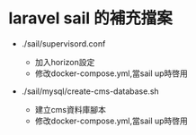 # laravel sail 的補充擋案

- ./sail/supervisord.conf
  - 加入horizon設定
  - 修改docker-compose.yml,當sail up時啓用

- ./sail/mysql/create-cms-database.sh
  - 建立cms資料庫腳本
  - 修改docker-compose.yml,當sail up時啓用
